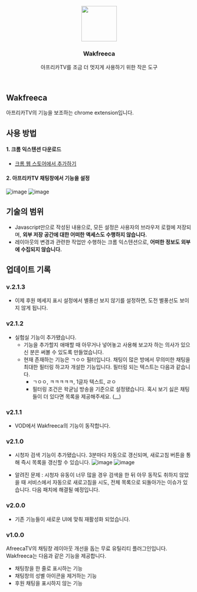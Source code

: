 <p align="center">
  <img src="https://github.com/Zabee52/Wakfreeca/assets/93498724/a662f369-335a-4c77-99fc-ab3e3467744f" height="96">
  <h3 align="center">Wakfreeca</h3>
</p>

<p align="center">
  아프리카TV를 조금 더 멋지게 사용하기 위한 작은 도구
</p>

<br/>

## Wakfreeca

아프리카TV의 기능을 보조하는 chrome extension입니다.

## 사용 방법

#### 1. 크롬 익스텐션 다운로드
- [크롬 웹 스토어에서 추가하기](https://chromewebstore.google.com/u/2/detail/wakfreeca/ppiicfcfonlkjdenhjblpdlniehkpalf?hl=ko)

#### 2. 아프리카TV 채팅창에서 기능을 설정
![image](https://github.com/Zabee52/Wakfreeca/assets/93498724/75a11f8c-56a1-400a-ba24-781ff5f8f077)
![image](https://github.com/Zabee52/Wakfreeca/assets/93498724/a317c3e4-7166-4e15-a327-25c09e03116c)

## 기술의 범위
- Javascript만으로 작성된 내용으로, 모든 설정은 사용자의 브라우저 로컬에 저장되며, __외부 저장 공간에 대한 어떠한 액세스도 수행하지 않습니다.__
- 레이아웃의 변경과 관련한 작업만 수행하는 크롬 익스텐션으로, __어떠한 정보도 외부에 수집되지 않습니다.__

## 업데이트 기록
### v.2.1.3
- 이제 후원 메세지 표시 설정에서 별풍선 보지 않기를 설정하면, 도전 별풍선도 보이지 않게 됩니다.

### v2.1.2
- 실험실 기능이 추가됐습니다.
  - 기능을 추가할지 애매할 때 아무거나 넣어놓고 사용해 보고자 하는 의사가 있으신 분은 써볼 수 있도록 만들었습니다.
  - 현재 존재하는 기능은 ㄱㅇㅇ 필터입니다. 채팅이 많은 방에서 무의미한 채팅을 최대한 필터링 하고자 개설한 기능입니다. 필터링 되는 텍스트는 다음과 같습니다.
    - ㄱㅇㅇ, ㅋㅋㅋㅋㅋ, 1글자 텍스트, ㄹㅇ
    - 필터링 조건은 왁굳님 방송을 기준으로 설정됐습니다. 혹시 보기 싫은 채팅들이 더 있다면 목록을 제공해주세요. (__)

### v2.1.1
- VOD에서 Wakfreeca의 기능이 동작합니다.

### v2.1.0
- 시청자 검색 기능이 추가됐습니다. 3분마다 자동으로 갱신되며, 새로고침 버튼을 통해 즉시 목록을 갱신할 수 있습니다.
  ![image](https://github.com/Zabee52/Wakfreeca/assets/93498724/f3ab9098-a830-4e04-bd7b-37d3bb4f86ac)
  ![image](https://github.com/Zabee52/Wakfreeca/assets/93498724/8fd624ac-644a-4ba2-9102-286fd326ba6e)

- 알려진 문제 : 시청자 유동이 너무 많을 경우 검색을 한 뒤 아무 동작도 취하지 않았을 때 서비스에서 자동으로 새로고침을 시도, 전체 목록으로 되돌아가는 이슈가 있습니다. 다음 패치에 해결될 예정입니다.

### v2.0.0
- 기존 기능들이 새로운 UI에 맞춰 재활성화 되었습니다.

### v1.0.0
AfreecaTV의 채팅창 레이아웃 개선을 돕는 무료 유틸리티 플러그인입니다.
Wakfreeca는 다음과 같은 기능을 제공합니다.
- 채팅창을 한 줄로 표시하는 기능
- 채팅창의 성별 아이콘을 제거하는 기능
- 후원 채팅을 표시하지 않는 기능
